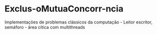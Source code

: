 # Exclus-oMutuaConcorr-ncia
Implementações de problemas clássicos da computação - Leitor escritor, semáforo - área cítica com multithreads
